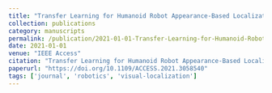 ```yaml
---
title: "Transfer Learning for Humanoid Robot Appearance-Based Localization in a Visual Map"
collection: publications
category: manuscripts
permalink: /publication/2021-01-01-Transfer-Learning-for-Humanoid-Robot-Appearance-Based-Localization-in-a-Visual-Map
date: 2021-01-01
venue: "IEEE Access"
citation: "Transfer Learning for Humanoid Robot Appearance-Based Localization in a Visual Map. *IEEE Access*, 2021. https://doi.org/10.1109/ACCESS.2021.3058540"
paperurl: "https://doi.org/10.1109/ACCESS.2021.3058540"
tags: ['journal', 'robotics', 'visual-localization']
---
```

